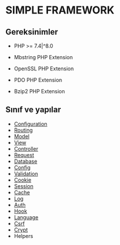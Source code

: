 # SIMPLE FRAMEWORK

## Gereksinimler

- PHP >= 7.4|^8.0

- Mbstring PHP Extension

- OpenSSL PHP Extension

- PDO PHP Extension

- Bzip2 PHP Extension





## Sınıf ve yapılar

- [Configuration](https://github.com/emretulek/doctest/blob/master/configuration.md)
- [Routing](https://github.com/emretulek/doctest/blob/master/routing.md)
- [Model](https://github.com/emretulek/doctest/blob/master/model.md)
- [View](https://github.com/emretulek/doctest/blob/master/view.md)
- [Controller](https://github.com/emretulek/doctest/blob/master/controller.md)
- [Request](https://github.com/emretulek/doctest/blob/master/request.md)
- [Database](https://github.com/emretulek/doctest/blob/master/database.md)
- [Config](https://github.com/emretulek/doctest/blob/master/config.md)
- [Validation](https://github.com/emretulek/doctest/blob/master/validation.md)
- [Cookie](https://github.com/emretulek/doctest/blob/master/cookie.md)
- [Session](https://github.com/emretulek/doctest/blob/master/session.md)
- [Cache](https://github.com/emretulek/doctest/blob/master/cache.md)
- [Log](https://github.com/emretulek/doctest/blob/master/log.md)
- [Auth](https://github.com/emretulek/doctest/blob/master/auth.md)
- [Hook](https://github.com/emretulek/doctest/blob/master/hook.md)
- [Language](https://github.com/emretulek/doctest/blob/master/language.md)
- [Csrf](https://github.com/emretulek/doctest/blob/master/csrf.md)
- [Crypt](https://github.com/emretulek/doctest/blob/master/crypt.md)
- Helpers
